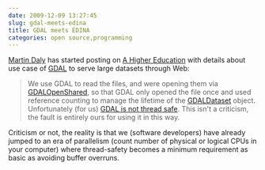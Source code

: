 ```yaml
---
date: 2009-12-09 13:27:45
slug: gdal-meets-edina
title: GDAL meets EDINA
categories: open source,programming
---
```


[Martin Daly](http://blog.lostinspatial.com) has started posting on [A Higher Education](http://blog.lostinspatial.com/2009/12/09/a-higher-education-part-2/) with details about use case of [GDAL](http://www.gdal.org/) to serve large datasets through Web:





> We use GDAL to read the files, and were opening them via [GDALOpenShared](http://www.gdal.org/gdal_8h.html), so that GDAL only opened the file once and used reference counting to manage the lifetime of the [GDALDataset](http://www.gdal.org/classGDALDataset.html) object. Unfortunately (for us) [GDAL is not thread safe](http://trac.osgeo.org/gdal/wiki/FAQMiscellaneous#IstheGDALlibrarythread-safe). This isn't a criticism, the fault is entirely ours for using it in this way.





Criticism or not, the reality is that we (software developers) have already jumped to an era of parallelism (count number of physical or logical CPUs in your computer) where thread-safety becomes a minimum requirement as basic as avoiding buffer overruns.
